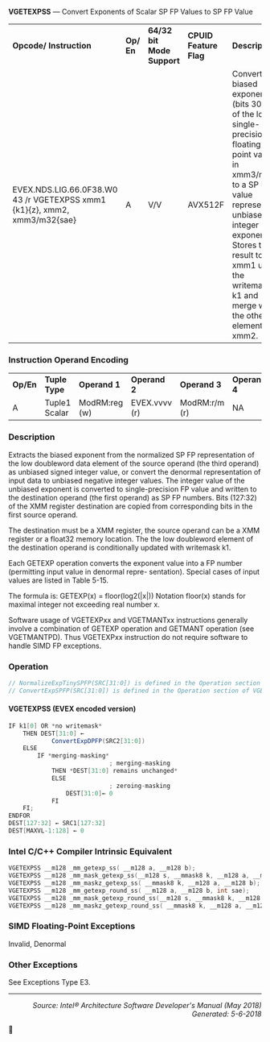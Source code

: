 <b>VGETEXPSS</b> — Convert Exponents of Scalar SP FP Values to SP FP Value
<table>
	<tr>
		<td><b>Opcode/ Instruction</b></td>
		<td><b>Op/ En</b></td>
		<td><b>64/32 bit Mode Support</b></td>
		<td><b>CPUID Feature Flag</b></td>
		<td><b>Description</b></td>
	</tr>
	<tr>
		<td>EVEX.NDS.LIG.66.0F38.W0 43 /r VGETEXPSS xmm1 {k1}{z}, xmm2, xmm3/m32{sae}</td>
		<td>A</td>
		<td>V/V</td>
		<td>AVX512F</td>
		<td>Convert the biased exponent (bits 30:23) of the low single-precision floating-point value in xmm3/m32 to a SP FP value representing unbiased integer exponent. Stores the result to xmm1 under the writemask k1 and merge with the other elements of xmm2.</td>
	</tr>
</table>


### Instruction Operand Encoding
<table>
	<tr>
		<td><b>Op/En</b></td>
		<td><b>Tuple Type</b></td>
		<td><b>Operand 1</b></td>
		<td><b>Operand 2</b></td>
		<td><b>Operand 3</b></td>
		<td><b>Operand 4</b></td>
	</tr>
	<tr>
		<td>A</td>
		<td>Tuple1 Scalar</td>
		<td>ModRM:reg (w)</td>
		<td>EVEX.vvvv (r)</td>
		<td>ModRM:r/m (r)</td>
		<td>NA</td>
	</tr>
</table>


### Description
Extracts the biased exponent from the normalized SP FP representation of the low doubleword data element of the
source operand (the third operand) as unbiased signed integer value, or convert the denormal representation of
input data to unbiased negative integer values. The integer value of the unbiased exponent is converted to 
single-precision FP value and written to the destination operand (the first operand) as SP FP numbers. Bits (127:32) of the
XMM register destination are copied from corresponding bits in the first source operand.

The destination must be a XMM register, the source operand can be a XMM register or a float32 memory location.
The the low doubleword element of the destination operand is conditionally updated with writemask k1.

Each GETEXP operation converts the exponent value into a FP number (permitting input value in denormal repre-
sentation). Special cases of input values are listed in Table 5-15.

The formula is:
GETEXP(x) = floor(log2(|x|))
Notation floor(x) stands for maximal integer not exceeding real number x.

Software usage of VGETEXPxx and VGETMANTxx instructions generally involve a combination of GETEXP operation
and GETMANT operation (see VGETMANTPD). Thus VGETEXPxx instruction do not require software to handle SIMD
FP exceptions.

### Operation

```java
// NormalizeExpTinySPFP(SRC[31:0]) is defined in the Operation section of VGETEXPPS
// ConvertExpSPFP(SRC[31:0]) is defined in the Operation section of VGETEXPPS
```
#### VGETEXPSS (EVEX encoded version)
```java
IF k1[0] OR *no writemask*
    THEN DEST[31:0] ←
            ConvertExpDPFP(SRC2[31:0])
    ELSE 
        IF *merging-masking*
                            ; merging-masking
            THEN *DEST[31:0] remains unchanged*
            ELSE 
                            ; zeroing-masking
                DEST[31:0]← 0
            FI
    FI;
ENDFOR
DEST[127:32] ← SRC1[127:32]
DEST[MAXVL-1:128] ← 0
```
### Intel C/C++ Compiler Intrinsic Equivalent
```c
VGETEXPSS __m128 _mm_getexp_ss( __m128 a, __m128 b);
VGETEXPSS __m128 _mm_mask_getexp_ss(__m128 s, __mmask8 k, __m128 a, __m128 b);
VGETEXPSS __m128 _mm_maskz_getexp_ss( __mmask8 k, __m128 a, __m128 b);
VGETEXPSS __m128 _mm_getexp_round_ss( __m128 a, __m128 b, int sae);
VGETEXPSS __m128 _mm_mask_getexp_round_ss(__m128 s, __mmask8 k, __m128 a, __m128 b, int sae);
VGETEXPSS __m128 _mm_maskz_getexp_round_ss( __mmask8 k, __m128 a, __m128 b, int sae);
```
### SIMD Floating-Point Exceptions
Invalid, Denormal

### Other Exceptions

See Exceptions Type E3.

 --- 
<p align="right"><i>Source: Intel® Architecture Software Developer's Manual (May 2018)<br>Generated: 5-6-2018</i></p>

